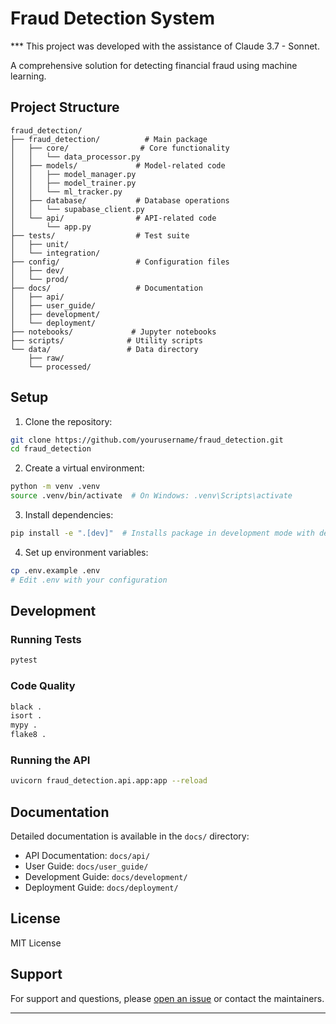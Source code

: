 # Fraud Detection System

*** This project was developed with the assistance of Claude 3.7 - Sonnet. 

A comprehensive solution for detecting financial fraud using machine learning.

## Project Structure

```
fraud_detection/
├── fraud_detection/          # Main package
│   ├── core/                # Core functionality
│   │   └── data_processor.py
│   ├── models/             # Model-related code
│   │   ├── model_manager.py
│   │   ├── model_trainer.py
│   │   └── ml_tracker.py
│   ├── database/           # Database operations
│   │   └── supabase_client.py
│   └── api/                # API-related code
│       └── app.py
├── tests/                  # Test suite
│   ├── unit/
│   └── integration/
├── config/                 # Configuration files
│   ├── dev/
│   └── prod/
├── docs/                   # Documentation
│   ├── api/
│   ├── user_guide/
│   ├── development/
│   └── deployment/
├── notebooks/             # Jupyter notebooks
├── scripts/              # Utility scripts
└── data/                 # Data directory
    ├── raw/
    └── processed/
```

## Setup

1. Clone the repository:
```bash
git clone https://github.com/yourusername/fraud_detection.git
cd fraud_detection
```

2. Create a virtual environment:
```bash
python -m venv .venv
source .venv/bin/activate  # On Windows: .venv\Scripts\activate
```

3. Install dependencies:
```bash
pip install -e ".[dev]"  # Installs package in development mode with dev dependencies
```

4. Set up environment variables:
```bash
cp .env.example .env
# Edit .env with your configuration
```

## Development

### Running Tests
```bash
pytest
```

### Code Quality
```bash
black .
isort .
mypy .
flake8 .
```

### Running the API
```bash
uvicorn fraud_detection.api.app:app --reload
```

## Documentation

Detailed documentation is available in the `docs/` directory:
- API Documentation: `docs/api/`
- User Guide: `docs/user_guide/`
- Development Guide: `docs/development/`
- Deployment Guide: `docs/deployment/`

## License

MIT License

## Support

For support and questions, please [open an issue](https://github.com/yourusername/finance_fraud_detection/issues) or contact the maintainers.

---
